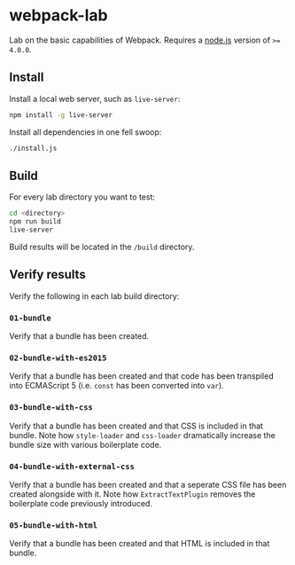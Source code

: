 # webpack-lab

Lab on the basic capabilities of Webpack. Requires a
[node.js](https://nodejs.org/en/) version of `>= 4.0.0`.

## Install

Install a local web server, such as `live-server`:

```sh
npm install -g live-server
```

Install all dependencies in one fell swoop:

```sh
./install.js
```

## Build

For every lab directory you want to test:

```sh
cd <directory>
npm run build
live-server
```

Build results will be located in the `/build` directory.

## Verify results

Verify the following in each lab build directory:

### `01-bundle`

Verify that a bundle has been created.

### `02-bundle-with-es2015`

Verify that a bundle has been created and that code has been transpiled into
ECMAScript 5 (i.e. `const` has been converted into `var`).

### `03-bundle-with-css`

Verify that a bundle has been created and that CSS is included in that bundle.
Note how `style-loader` and `css-loader` dramatically increase the bundle size
with various boilerplate code.

### `04-bundle-with-external-css`

Verify that a bundle has been created and that a seperate CSS file has been
created alongside with it. Note how `ExtractTextPlugin` removes the boilerplate
code previously introduced.

### `05-bundle-with-html`

Verify that a bundle has been created and that HTML is included in that bundle.
